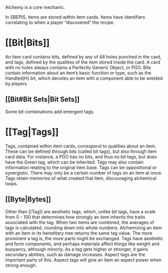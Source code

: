 Alchemy is a core mechanic.

In SBEPIS, items are stored within item cards. Items have identifiers correlating to when a player “discovered” the recipe.

# [[Bit|Bits]]

An item card contains bits, defined by any of 48 holes punched in the card, and tags, defined by the qualities of the item stored inside the card. A card with no holes always contains a Perfectly Generic Object, or PGO. Bits contain information about an item’s basic function or type, such as the Handled(H) bit, which denotes an item with a component able to be wielded by players.

## [[Bit#Bit Sets|Bit Sets]]

Some bit combinations add emergent tags.

# [[Tag|Tags]]

Tags, contained within item cards, correspond to qualities about an item. These can be defined through bits (called bit tags), but also through item card data. For instance, a PGO has no bits, and thus no bit tags, but does have the Green tag, which can be inherited. Tags may also contain information relating to the original item base. Tags can be oppositional or synergistic. There may only be a certain number of tags on an item at once. Tags retain memories of what created that item, discouraging alchemical loops.

## [[Byte|Bytes]]

Other than [[Tag]] are aesthetic tags, which, unlike bit tags, have a scale from 0 - 100 that determines how strongly an item inherits the traits associated with the tag. When two items are combined, the averages of tags is calculated, rounding down into whole numbers. Alchemizing an item with an item in its hereditary tree returns the same tag value. The more prominent a tag is, the more parts might be exchanged. Tags have aesthetic and form components, and perhaps materials affect things like weight and buoyancy, although minorly. As a tag gets higher or stronger, it gains secondary abilities, such as damage increases. Aspect tags are the important parts of this. Aspect tags will give an item an aspect power when strong enough.